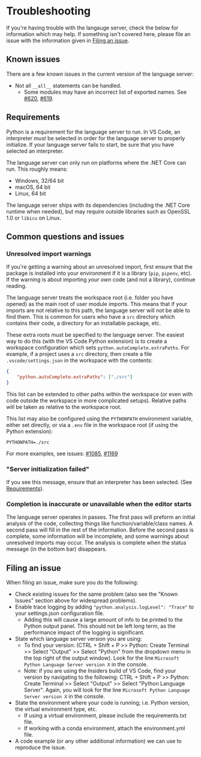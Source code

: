 # Troubleshooting

If you're having trouble with the langauge server, check the below for information which
may help. If something isn't covered here, please file an issue with the information given
in [Filing an issue](#filing-an-issue).


## Known issues

There are a few known issues in the current version of the language server:

- Not all `__all__` statements can be handled.
    - Some modules may have an incorrect list of exported names.
    See [#620](https://github.com/Microsoft/python-language-server/issues/620),
    [#619](https://github.com/Microsoft/python-language-server/issues/619).


## Requirements

Python is a requirement for the language server to run. In VS Code, an interpreter
_must_ be selected in order for the language server to properly initialize. If your
language server fails to start, be sure that you have selected an interpreter.

The language server can only run on platforms where the .NET Core can run. This roughly means:

- Windows, 32/64 bit
- macOS, 64 bit
- Linux, 64 bit

The language server ships with its dependencies (including the .NET Core runtime when needed),
but may require outside libraries such as OpenSSL 1.0 or `libicu` on Linux.


## Common questions and issues

### Unresolved import warnings

If you're getting a warning about an unresolved import, first ensure that the
package is installed into your environment if it is a library (`pip`, `pipenv`, etc).
If the warning is about importing _your own_ code (and not a library), continue reading.

The language server treats the workspace root (i.e. folder you have opened) as
the main root of user module imports. This means that if your imports are not relative
to this path, the language server will not be able to find them. This is common
for users who have a `src` directory which contains their code, a directory for
an installable package, etc.

These extra roots must be specified to the language server. The easiest way to
do this (with the VS Code Python extension) is to create a workspace configuration
which sets `python.autoComplete.extraPaths`. For example, if a project uses a
`src` directory, then create a file `.vscode/settings.json` in the workspace
with the contents:


```json
{
    "python.autoComplete.extraPaths": ["./src"]
}
```

This list can be extended to other paths within the workspace (or even with
code outside the workspace in more complicated setups). Relative paths will
be taken as relative to the workspace root.

This list may also be configured using the `PYTHONPATH` environment variable,
either set directly, or via a `.env` file in the workspace root (if using the
Python extension):

```
PYTHONPATH=./src
```

For more examples, see issues:
[#1085](https://github.com/microsoft/python-language-server/issues/1085#issuecomment-492919382),
[#1169](https://github.com/microsoft/python-language-server/issues/1169#issuecomment-499998928)

### "Server initialization failed"

If you see this message, ensure that an interpreter has been selected. (See [Requirements](#requirements)).

### Completion is inaccurate or unavailable when the editor starts

The language server operates in passes. The first pass will preform an initial analysis
of the code, collecting things like function/variable/class names. A second pass will
fill in the rest of the information. Before the second pass is complete, some information
will be incomplete, and some warnings about unresolved imports may occur. The analysis is
complete when the status message (in the bottom bar) disappears.


## Filing an issue

When filing an issue, make sure you do the following:

- Check existing issues for the same problem (also see the "Known Issues" section above for widespread problems).
- Enable trace logging by adding `"python.analysis.logLevel": "Trace"` to your settings.json configuration file.
    - Adding this will cause a large amount of info to be printed to the Python output panel.
    This should not be left long term, as the performance impact of the logging is significant.
- State which language server version you are using: 
    -   To find your version: (CTRL + Shift + P >> Python: Create Terminal >> Select "Output" >> Select "Python" from the dropdown menu         in the top right of the output window). Look for the line `Microsoft Python Language Server version X` in the console.
    -   Note: if you are using the Insiders build of VS Code, find your version by navigating to the following: CTRL + Shift + P >> Python: Create Terminal >> Select "Output" >> Select "Python Language Server". Again, you will look for the line `Microsoft Python Language Server version X` in the console.
- State the environment where your code is running; i.e. Python version, the virtual environment type, etc.
    - If using a virtual environment, please include the requirements.txt file.
    - If working with a conda environment, attach the environment.yml file.
- A code example (or any other additional information) we can use to reproduce the issue.
